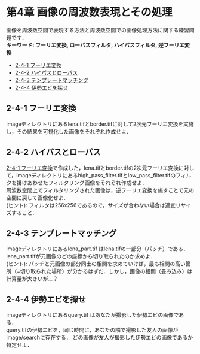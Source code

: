 # 第4章 画像の周波数表現とその処理

画像を周波数空間で表現する方法と周波数空間での画像処理方法に関する練習問題です．  
__キーワード: フーリエ変換, ローパスフィルタ, ハイパスフィルタ, 逆フーリエ変換__

- [2-4-1 フーリエ変換](#fourier)
- [2-4-2 ハイパスとローパス](#filtering1)
- [2-4-3 テンプレートマッチング](#matching)
- [2-4-4 伊勢エビを探せ](#shift)

## <a name ="fourier">2-4-1 フーリエ変換
imageディレクトリにあるlena.tifとborder.tifに対して2次元フーリエ変換を実施し，その結果を可視化した画像をそれぞれ作成せよ．

## <a name ="filtering1">2-4-2 ハイパスとローパス
[2-4-1 フーリエ変換](#fourier)で作成した，lena.tifとborder.tifの2次元フーリエ変換に対して，imageディレクトリにあるhigh_pass_filter.tifとlow_pass_filter.tifのフィルタを掛けあわせたフィルタリング画像をそれぞれ作成せよ．  
周波数空間上でフィルタリングされた画像は，逆フーリエ変換を施すことで元の空間に戻して画像化せよ．  
(ヒント): フィルタは256x256であるので，サイズが合わない場合は適宜リサイズすること．

## <a name ="matching">2-4-3 テンプレートマッチング
imageディレクトリにあるlena_part.tif はlena.tifの一部分（パッチ）である．  
lena_part.tifが元画像のどの座標から切り取られたのか求めよ．  
(ヒント): パッチと元画像の部分同士の相関を求めていけば，最も相関の高い箇所（=切り取られた場所）が分かるはずだ．しかし，画像の相関（畳み込み）は計算量が大きいが…？

## <a name ="shift">2-4-4 伊勢エビを探せ
imageディレクトリにあるquery.tif はあなたが撮影した伊勢エビの画像である．  
query.tifの伊勢エビを，同じ時間に，あなたの隣で撮影した友人の画像がimage/searchに存在する．
どの画像が友人が撮影した伊勢エビの画像であるか特定せよ．  

